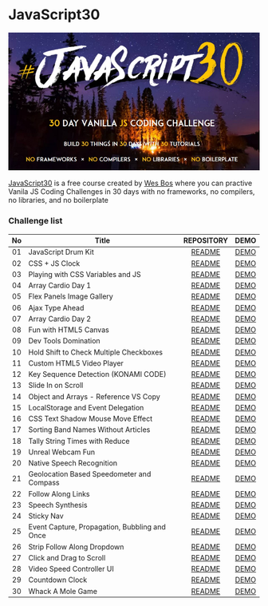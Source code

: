 # JavaScript30
![](Javascript30_cover.jpg)

[JavaScript30](https://javascript30.com/) is a free course created by [Wes Bos](https://github.com/wesbos) where you can practive Vanila JS Coding Challenges in 30 days with no frameworks, no compilers, no libraries, and no boilerplate

### Challenge list
| No | Title | REPOSITORY | DEMO |
| :---: | ---- | :-------: | :-------: |
| 01 | JavaScript Drum Kit | [README](https://github.com/hmothershed/JavaScript30/blob/main/01-Drum-Kit/README.md) | [DEMO](https://hmothershed.github.io/JavaScript30/01-Drum-Kit/) |
| 02 | CSS + JS Clock | [README](https://github.com/hmothershed/JavaScript30/blob/main/02-CSS-and-JS-Clock/README.md) | [DEMO](https://hmothershed.github.io/JavaScript30/02-CSS-and-JS-Clock/) |
| 03 | Playing with CSS Variables and JS | [README](https://github.com/hmothershed/JavaScript30/blob/main/03-CSS-Variables/README.md) | [DEMO](https://hmothershed.github.io/JavaScript30/03-CSS-Variables/) |
| 04 | Array Cardio Day 1 | [README](https://github.com/hmothershed/JavaScript30/blob/main/04-Array-Cardio-Day-1/README.md) | [DEMO](https://hmothershed.github.io/JavaScript30/04-Array-Cardio-Day-1/) |
| 05 | Flex Panels Image Gallery | [README](https://github.com/hmothershed/JavaScript30/blob/main/05-Flex-Panel-Gallery/README.md) | [DEMO](https://hmothershed.github.io/JavaScript30/05-Flex-Panel-Gallery/) |
| 06 | Ajax Type Ahead | [README](https://github.com/hmothershed/JavaScript30/blob/main/06-AJAX-Type-Ahead/README.md) | [DEMO](https://hmothershed.github.io/JavaScript30/06-AJAX-Type-Ahead/) |
| 07 | Array Cardio Day 2 | [README](https://github.com/hmothershed/JavaScript30/blob/main/07-Array-Cardio-Day-2/README.md) | [DEMO](https://hmothershed.github.io/JavaScript30/07-Array-Cardio-Day-2/) |
| 08 | Fun with HTML5 Canvas | [README](https://github.com/hmothershed/JavaScript30/blob/main/08-HTML5-Canvas/README.md) | [DEMO](https://hmothershed.github.io/JavaScript30/08-HTML5-Canvas/) |
| 09 | Dev Tools Domination | [README](https://github.com/hmothershed/JavaScript30/blob/main/09-Dev-Tools-Domination/README.md) | [DEMO](https://hmothershed.github.io/JavaScript30/09-Dev-Tools-Domination/) |
| 10 | Hold Shift to Check Multiple Checkboxes | [README](https://github.com/hmothershed/JavaScript30/blob/main/10-Checkboxes/README.md) | [DEMO](https://hmothershed.github.io/JavaScript30/10-Checkboxes/) |
| 11 | Custom HTML5 Video Player | [README](https://github.com/hmothershed/JavaScript30/blob/main/11-Custom-Video-Player/README.md) | [DEMO](https://hmothershed.github.io/JavaScript30/11-Custom-Video-Player/) |
| 12 | Key Sequence Detection (KONAMI CODE) | [README](https://github.com/hmothershed/JavaScript30/blob/main/12-Key-Sequence-Detection/README.md) | [DEMO](https://hmothershed.github.io/JavaScript30/12-Key-Sequence-Detection/) |
| 13 | Slide In on Scroll | [README]() | [DEMO]() |
| 14 | Object and Arrays - Reference VS Copy | [README]() | [DEMO]() |
| 15 | LocalStorage and Event Delegation | [README]() | [DEMO]() |
| 16 | CSS Text Shadow Mouse Move Effect | [README]() | [DEMO]() |
| 17 | Sorting Band Names Without Articles | [README]() | [DEMO]() |
| 18 | Tally String Times with Reduce | [README]() | [DEMO]() |
| 19 | Unreal Webcam Fun | [README]() | [DEMO]() |
| 20 | Native Speech Recognition | [README]() | [DEMO]() |
| 21 | Geolocation Based Speedometer and Compass | [README]() | [DEMO]() |
| 22 | Follow Along Links | [README]() | [DEMO]() |
| 23 | Speech Synthesis | [README]() | [DEMO]() |
| 24 | Sticky Nav | [README]() | [DEMO]() |
| 25 | Event Capture, Propagation, Bubbling and Once | [README]() | [DEMO]() |
| 26 | Strip Follow Along Dropdown | [README]() | [DEMO]() |
| 27 | Click and Drag to Scroll | [README]() | [DEMO]() |
| 28 | Video Speed Controller UI | [README]() | [DEMO]() |
| 29 | Countdown Clock | [README]() | [DEMO]() |
| 30 | Whack A Mole Game | [README]() | [DEMO]() |
